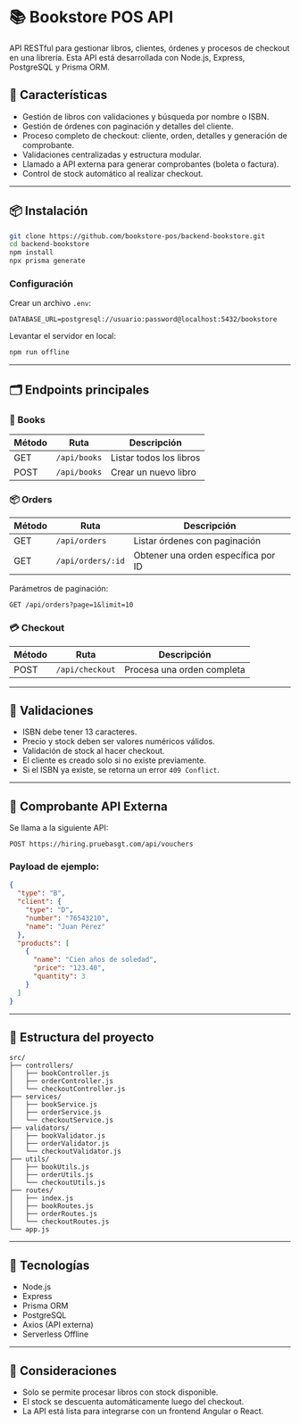 
# 📚 Bookstore POS API

API RESTful para gestionar libros, clientes, órdenes y procesos de checkout en una librería. Esta API está desarrollada con Node.js, Express, PostgreSQL y Prisma ORM.

## 🚀 Características

- Gestión de libros con validaciones y búsqueda por nombre o ISBN.
- Gestión de órdenes con paginación y detalles del cliente.
- Proceso completo de checkout: cliente, orden, detalles y generación de comprobante.
- Validaciones centralizadas y estructura modular.
- Llamado a API externa para generar comprobantes (boleta o factura).
- Control de stock automático al realizar checkout.

---

## 📦 Instalación

```bash
git clone https://github.com/bookstore-pos/backend-bookstore.git
cd backend-bookstore
npm install
npx prisma generate
```

### Configuración

Crear un archivo `.env`:

```env
DATABASE_URL=postgresql://usuario:password@localhost:5432/bookstore
```

Levantar el servidor en local:

```bash
npm run offline
```

---

## 🗂️ Endpoints principales

### 📘 Books

| Método | Ruta               | Descripción                     |
|--------|--------------------|---------------------------------|
| GET    | `/api/books`       | Listar todos los libros         |
| POST   | `/api/books`       | Crear un nuevo libro            |

### 📦 Orders

| Método | Ruta                  | Descripción                                 |
|--------|-----------------------|---------------------------------------------|
| GET    | `/api/orders`         | Listar órdenes con paginación               |
| GET    | `/api/orders/:id`     | Obtener una orden específica por ID         |

Parámetros de paginación:

```
GET /api/orders?page=1&limit=10
```

### 💳 Checkout

| Método | Ruta             | Descripción                      |
|--------|------------------|----------------------------------|
| POST   | `/api/checkout`  | Procesa una orden completa       |

---

## 🧪 Validaciones

- ISBN debe tener 13 caracteres.
- Precio y stock deben ser valores numéricos válidos.
- Validación de stock al hacer checkout.
- El cliente es creado solo si no existe previamente.
- Si el ISBN ya existe, se retorna un error `409 Conflict`.

---

## 📄 Comprobante API Externa

Se llama a la siguiente API:

```http
POST https://hiring.pruebasgt.com/api/vouchers
```

### Payload de ejemplo:

```json
{
  "type": "B",
  "client": {
    "type": "D",
    "number": "76543210",
    "name": "Juan Pérez"
  },
  "products": [
    {
      "name": "Cien años de soledad",
      "price": "123.40",
      "quantity": 3
    }
  ]
}
```

---

## 🧱 Estructura del proyecto

```
src/
├── controllers/
│   ├── bookController.js
│   ├── orderController.js
│   └── checkoutController.js
├── services/
│   ├── bookService.js
│   ├── orderService.js
│   └── checkoutService.js
├── validators/
│   ├── bookValidator.js
│   ├── orderValidator.js
│   └── checkoutValidator.js
├── utils/
│   ├── bookUtils.js
│   ├── orderUtils.js
│   └── checkoutUtils.js
├── routes/
│   ├── index.js
│   ├── bookRoutes.js
│   ├── orderRoutes.js
│   └── checkoutRoutes.js
└── app.js
```

---

## 🧠 Tecnologías

- Node.js
- Express
- Prisma ORM
- PostgreSQL
- Axios (API externa)
- Serverless Offline

---

## 📌 Consideraciones

- Solo se permite procesar libros con stock disponible.
- El stock se descuenta automáticamente luego del checkout.
- La API está lista para integrarse con un frontend Angular o React.

